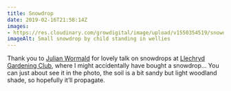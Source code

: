 ```yaml
---
title: Snowdrop
date: 2019-02-16T21:58:14Z
images: 
- https://res.cloudinary.com/growdigital/image/upload/v1550354519/snowdrop-23DDFACB.jpg
imageAlt: Small snowdrop by child standing in wellies
---
```


Thank you to [Julian Wormald](https://thegardenimpressionists.com/) for lovely talk on snowdrops at [Llechryd Gardening Club](https://www.facebook.com/LlechrydDGC/), where I might accidentally have bought a snowdrop… You can just about see it in the photo, the soil is a bit sandy but light woodland shade, so hopefully it’ll propagate.
